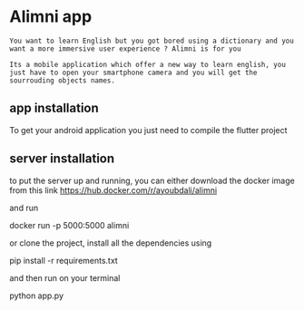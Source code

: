 # Alimni app
    You want to learn English but you got bored using a dictionary and you want a more immersive user experience ? Alimni is for you

    Its a mobile application which offer a new way to learn english, you just have to open your smartphone camera and you will get the sourrouding objects names.
    
    
## app installation
  To get your android application you just need to compile the flutter project
  

## server installation
  to put the server up and running, you can either download the docker image from this link 
  https://hub.docker.com/r/ayoubdali/alimni
  
  and run 

  docker run -p 5000:5000 alimni

  or clone the project, install all the dependencies using 

  pip install -r requirements.txt

  and then run on your terminal 

  python app.py

